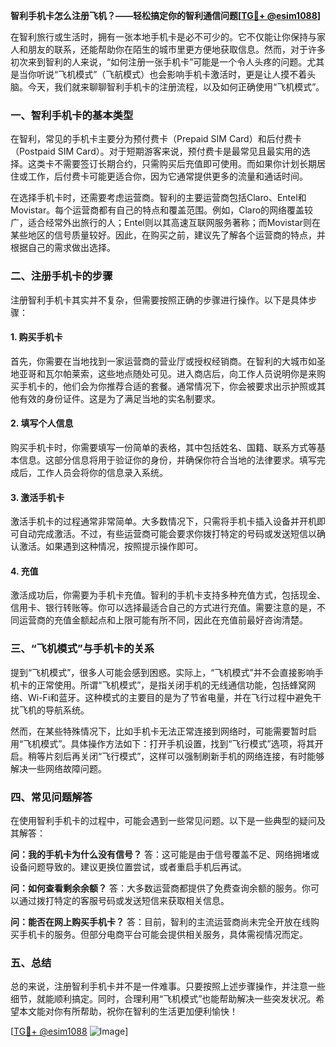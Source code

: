 **智利手机卡怎么注册飞机？——轻松搞定你的智利通信问题[[TG💪+ @esim1088](https://t.me/s/esim1088)]**

在智利旅行或生活时，拥有一张本地手机卡是必不可少的。它不仅能让你保持与家人和朋友的联系，还能帮助你在陌生的城市里更方便地获取信息。然而，对于许多初次来到智利的人来说，“如何注册一张手机卡”可能是一个令人头疼的问题。尤其是当你听说“飞机模式”（飞航模式）也会影响手机卡激活时，更是让人摸不着头脑。今天，我们就来聊聊智利手机卡的注册流程，以及如何正确使用“飞机模式”。

### 一、智利手机卡的基本类型

在智利，常见的手机卡主要分为预付费卡（Prepaid SIM Card）和后付费卡（Postpaid SIM Card）。对于短期游客来说，预付费卡是最常见且最实用的选择。这类卡不需要签订长期合约，只需购买后充值即可使用。而如果你计划长期居住或工作，后付费卡可能更适合你，因为它通常提供更多的流量和通话时间。

在选择手机卡时，还需要考虑运营商。智利的主要运营商包括Claro、Entel和Movistar。每个运营商都有自己的特点和覆盖范围。例如，Claro的网络覆盖较广，适合经常外出旅行的人；Entel则以其高速互联网服务著称；而Movistar则在某些地区的信号质量较好。因此，在购买之前，建议先了解各个运营商的特点，并根据自己的需求做出选择。

### 二、注册手机卡的步骤

注册智利手机卡其实并不复杂，但需要按照正确的步骤进行操作。以下是具体步骤：

#### 1. 购买手机卡

首先，你需要在当地找到一家运营商的营业厅或授权经销商。在智利的大城市如圣地亚哥和瓦尔帕莱索，这些地点随处可见。进入商店后，向工作人员说明你是来购买手机卡的，他们会为你推荐合适的套餐。通常情况下，你会被要求出示护照或其他有效的身份证件。这是为了满足当地的实名制要求。

#### 2. 填写个人信息

购买手机卡时，你需要填写一份简单的表格，其中包括姓名、国籍、联系方式等基本信息。这部分信息将用于验证你的身份，并确保你符合当地的法律要求。填写完成后，工作人员会将你的信息录入系统。

#### 3. 激活手机卡

激活手机卡的过程通常非常简单。大多数情况下，只需将手机卡插入设备并开机即可自动完成激活。不过，有些运营商可能会要求你拨打特定的号码或发送短信以确认激活。如果遇到这种情况，按照提示操作即可。

#### 4. 充值

激活成功后，你需要为手机卡充值。智利的手机卡支持多种充值方式，包括现金、信用卡、银行转账等。你可以选择最适合自己的方式进行充值。需要注意的是，不同运营商的充值金额起点和上限可能有所不同，因此在充值前最好咨询清楚。

### 三、“飞机模式”与手机卡的关系

提到“飞机模式”，很多人可能会感到困惑。实际上，“飞机模式”并不会直接影响手机卡的正常使用。所谓“飞机模式”，是指关闭手机的无线通信功能，包括蜂窝网络、Wi-Fi和蓝牙。这种模式的主要目的是为了节省电量，并在飞行过程中避免干扰飞机的导航系统。

然而，在某些特殊情况下，比如手机卡无法正常连接到网络时，可能需要暂时启用“飞机模式”。具体操作方法如下：打开手机设置，找到“飞行模式”选项，将其开启。稍等片刻后再关闭“飞行模式”，这样可以强制刷新手机的网络连接，有时能够解决一些网络故障问题。

### 四、常见问题解答

在使用智利手机卡的过程中，可能会遇到一些常见问题。以下是一些典型的疑问及其解答：

**问：我的手机卡为什么没有信号？**
答：这可能是由于信号覆盖不足、网络拥堵或设备问题导致的。建议更换位置尝试，或者重启手机后再试。

**问：如何查看剩余余额？**
答：大多数运营商都提供了免费查询余额的服务。你可以通过拨打特定的客服号码或发送短信来获取相关信息。

**问：能否在网上购买手机卡？**
答：目前，智利的主流运营商尚未完全开放在线购买手机卡的服务。但部分电商平台可能会提供相关服务，具体需视情况而定。

### 五、总结

总的来说，注册智利手机卡并不是一件难事。只要按照上述步骤操作，并注意一些细节，就能顺利搞定。同时，合理利用“飞机模式”也能帮助解决一些突发状况。希望本文能对你有所帮助，祝你在智利的生活更加便利愉快！

[[TG💪+ @esim1088](https://t.me/s/esim1088) ![Image](https://i.postimg.cc/4NQfJmqS/Snipaste-2025-05-13-00-14-12.png)]